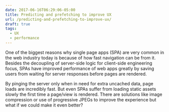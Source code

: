 ```yaml
---
date: 2017-06-16T06:29:06-05:00
title: Predicting and prefetching to improve UX
url: /predicting-and-prefetching-to-improve-ux/
draft: true
tags:
  - UX
  - performance
---
```


One of the biggest reasons why single page apps (SPA) are very common in the web industry today is because of how fast navigation can be from it. Besides the decoupling of server-side logic for client-side engineering focus, SPAs have improved performance of web apps greatly by saving users from waiting for server responses before pages are rendered.
<!--more-->

By pinging the server only when in need for extra uncached data, page loads are incredibly fast. But even SPAs suffer from loading static assets slowly the first time a page/view is rendered. There are solutions like image compression or use of progressive JPEGs to improve the experience but what if we could make it even better?

